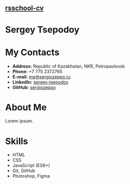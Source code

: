 ## [rsschool-cv](rsschool-cv)

# Sergey Tsepodoy

# My Contacts

- **Address:** Republic of Kazakhstan, NKR, Petropavlovsk
- **Phone:** +7 775 2372765
- **E-mail:** [me@sergiozeppo.ru](me@sergiozeppo.ru)
- **LinkedIn:** [sergey-tsepodoy](https://www.linkedin.com/in/sergey-tsepodoy/)
- **GitHub:** [sergiozeppo](https://github.com/sergiozeppo)

# About Me

Lorem ipsum.

# Skills

- HTML
- CSS
- JavaScript (ES6+)
- Git, GitHub
- Photoshop, Figma
